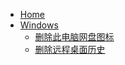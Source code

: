 - [Home](/)
- [Windows](windows/)
  - [删除此电脑网盘图标](windows/delete-my-computer-pan.md)
  - [删除远程桌面历史](windows/delete-remote-desktop-history.md)
